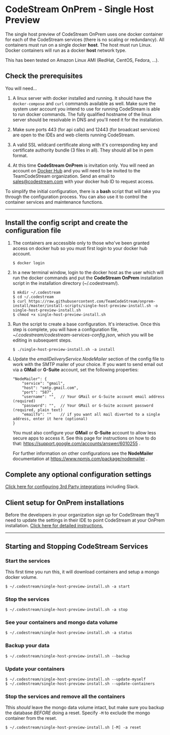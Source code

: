 
# CodeStream OnPrem - Single Host Preview

The single host preview of CodeStream OnPrem uses one docker container for each
of the CodeStream services (there is no scaling or redundancy). All containers must run on a single docker **host**. The host must run Linux. Docker containers
will run as a docker **host** network type.

This has been tested on Amazon Linux AMI (RedHat, CentOS, Fedora, ...).


## Check the prerequisites
You will need...
1. A linux server with docker installed and running. It should have the
   `docker-compose` and `curl` commands available as well. Make sure the system
   user account you intend to use for running CodeStream is able to run docker
   commands.  The fully qualified hostname of the linux server should be
   resolvable in DNS and you'll need it for the installation.
   
1. Make sure ports 443 (for api calls) and 12443 (for broadcast services) are
   open to the IDEs and web clients running CodeStream.

1. A valid SSL wildcard certificate along with it's corresponding key and
   certificate authority bundle (3 files in all). They should all be in pem
   format.

1. At this time **CodeStream OnPrem** is invitation only. You will need an
   account on [Docker Hub](https://hub.docker.com) and you will need to be
   invited to the TeamCodeStream organization. Send an email to sales@codestream.com with your docker hub ID to request access.

To simplify the initial configuration, there is a **bash** script that will take
you through the configuration process. You can also use it to control the
container services and maintenance functions.

----
## Install the config script and create the configuration file

1. The containers are accessible only to those who've been granted access on
   docker hub so you must first login to your docker hub account.
    ```
    $ docker login
    ```

1. In a new terminal window, login to the docker host as the user which will run
   the docker commands and put the **CodeStream OnPrem** installation script in
   the installation directory (~/.codestream/).
    ```
    $ mkdir ~/.codestream
    $ cd ~/.codestream
    $ curl https://raw.githubusercontent.com/TeamCodeStream/onprem-install/master/install-scripts/single-host-preview-install.sh -o single-host-preview-install.sh
    $ chmod +x single-host-preview-install.sh
    ```

1. Run the script to create a base configuration. It's interactive. Once this
   step is complete, you will have a configuration file,
   *~/.codestream/codestream-services-config.json*, which you will be editing in
   subsequent steps.
    ```
    $ ./single-host-preview-install.sh -a install
    ```

1. Update the *emailDeliveryService.NodeMailer* section of the config file to
   work with the SMTP mailer of your choice.  If you want to send email out via
   a **GMail** or **G-Suite** account, set the following properties:
    ```
    "NodeMailer": {
        "service": "gmail",
        "host": "smtp.gmail.com",
        "port": "587",
        "username": "",  // Your GMail or G-Suite account email address (required)
        "password": "",  // Your GMail or G-Suite account password (required, plain text)
        "emailTo": ""    // if you want all mail diverted to a single address, enter it here (optional)
    }
    ```
    You must also configure your **GMail** or **G-Suite** account to allow
    less secure apps to access it. See this page for instructions on how
    to do that: https://support.google.com/accounts/answer/6010255 .

    For further information on other configurations see the **NodeMailer**
    documentation at https://www.npmjs.com/package/nodemailer .


## Complete any optional configuration settings

[Click here for configuring 3rd Party integrations](README.integrations.md) including Slack.

## Client setup for OnPrem installations

Before the developers in your organization sign up for CodeStream they'll need to update the settings in their IDE to point CodeStream at your OnPrem installation. [Click here for detailed instructions.](README.clientsetup.md)


---------
## Starting and Stopping CodeStream Services

### Start the services
This first time you run this, it will download containers and setup a mongo
docker volume.
```
$ ~/.codestream/single-host-preview-install.sh -a start
```

### Stop the services
```
$ ~/.codestream/single-host-preview-install.sh -a stop
```

### See your containers and mongo data volume
```
$ ~/.codestream/single-host-preview-install.sh -a status
```

### Backup your data
```
$ ~/.codestream/single-host-preview-install.sh --backup
```

### Update your containers
```
$ ~/.codestream/single-host-preview-install.sh --update-myself
$ ~/.codestream/single-host-preview-install.sh --update-containers
```

### Stop the services and remove all the containers
Tthis _should_ leave the mongo data volume intact, but make sure you backup the
database _BEFORE_ doing a reset. Specify `-M` to exclude the mongo container
from the reset.
```
$ ~/.codestream/single-host-preview-install.sh [-M] -a reset
```

